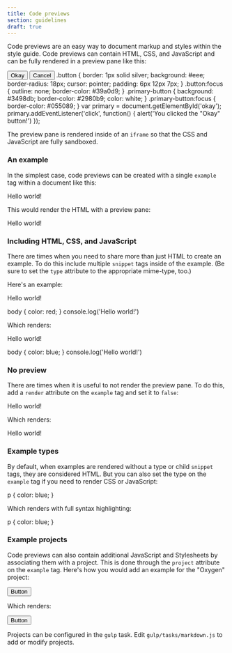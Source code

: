 ```yaml
---
title: Code previews
section: guidelines
draft: true
---
```


Code previews are an easy way to document markup and styles within the
style guide. Code previews can contain HTML, CSS, and JavaScript and can be
fully rendered in a preview pane like this:

<example>
  <snippet type="text/html">
    <button id="okay" class="button primary-button" type="button">
      Okay
    </button>
    <button class="button" type="button">
      Cancel
    </button>
  </snippet>
  <snippet type="text/css">
    .button {
      border: 1px solid silver;
      background: #eee;
      border-radius: 18px;
      cursor: pointer;
      padding: 6px 12px 7px;
    }
    .button:focus {
      outline: none;
      border-color: #39a0d9;
    }
    .primary-button {
      background: #3498db;
      border-color: #2980b9;
      color: white;
    }
    .primary-button:focus {
      border-color: #055089;
    }
  </snippet>
  <snippet type="text/javascript">
    var primary = document.getElementById('okay');
    primary.addEventListener('click', function() {
      alert('You clicked the "Okay" button!')
    });
  </snippet>
</example>

The preview pane is rendered inside of an `iframe` so that the CSS and
JavaScript are fully sandboxed.

### An example

In the simplest case, code previews can be created with a single `example` tag
within a document like this:

<example render="false">
  <example>
    <p>Hello world!</p>
  </example>
</example>

This would render the HTML with a preview pane:

<example>
  <p>Hello world!</p>
</example>

### Including HTML, CSS, and JavaScript

There are times when you need to share more than just HTML to create an
example. To do this include multiple `snippet` tags inside of the example. (Be
sure to set the `type` attribute to the appropriate mime-type, too.)

Here's an example:

<example render="true">
  <example>
    <snippet type="text/html">
      <p>Hello world!</p>
    </snippet>
    <snippet type="text/css">
      body { color: red; }
    </snippet>
    <snippet type="text/javascript">
      console.log('Hello world!')
    </snippet>
  </example>
</example>

Which renders:

<example>
  <snippet type="text/html">
    <p>Hello world!</p>
  </snippet>
  <snippet type="text/css">
    body { color: blue; }
  </snippet>
  <snippet type="text/javascript">
    console.log('Hello world!')
  </snippet>
</example>


### No preview

There are times when it is useful to not render the preview pane. To do this,
add a `render` attribute on the `example` tag and set it to `false`:

<example render="false">
  <example render="false">
    <p>Hello world!</p>
  </example>
</example>

Which renders:

<example render="false">
  <p>Hello world!</p>
</example>


### Example types

By default, when examples are rendered without a type or child `snippet` tags,
they are considered HTML. But you can also set the type on the `example` tag if
you need to render CSS or JavaScript:

<example render="false">
  <example type="text/css" render="false">
    p { color: blue; }
  </example>
</example>

Which renders with full syntax highlighting:

<example type="text/css" render="false">
  p { color: blue; }
</example>


### Example projects

Code previews can also contain additional JavaScript and Stylesheets by
associating them with a project. This is done through the `project` attribute
on the `example` tag. Here's how you would add an example for the "Oxygen"
project:

<example render="false">
  <example project="oxygen">
    <button class="button">Button</button>
  </example>
</example>

Which renders:

<example project="oxygen">
  <button class="button">Button</button>
</example>

Projects can be configured in the `gulp` task. Edit `gulp/tasks/markdown.js` to
add or modify projects.
